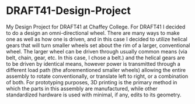 # DRAFT41-Design-Project
My Design Project for DRAFT41 at Chaffey College.
For DRAFT41 I decided to do a design an omni-directional wheel. There are many ways to make one as well as how one is driven, and in this case I decided to utilize helical gears that will turn smaller wheels set about the rim of a larger, conventional wheel. The larger wheel can be driven through usually common means (via belt, chain, gear, etc. In this case, I chose a belt.) and the helical gears are to be driven by identical means, however power is transmitted through a different load path (the aforementioned smaller wheels) allowing the entire assembly to rotate conventionally, or translate left to right, or a combination of both. For prototyping purposes, 3D printing is the primary method in which the parts in this assembly are manufactured, while other standardized hardware is used with minimal, if any, edits to its geometry.
